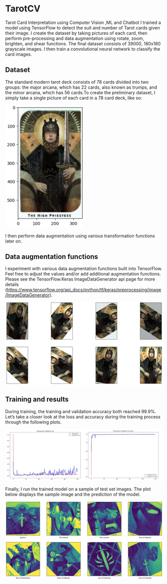 
# TarotCV
Tarot Card Interpretation using Computer Vision ,ML and Chatbot
I trained a model using TensorFlow to detect the suit and number of Tarot cards given their image. I create the dataset by taking pictures of each card, then perform pre-processing and data augmentation using rotate, zoom, brighten, and shear functions. The final dataset consists of 39000, 180x180 grayscale images. I then train a convolutional neural network to classify the card images. 

## Dataset
The standard modern tarot deck consists of 78 cards divided into two groups: the major arcana, which has 22 cards, also known as trumps, and the minor arcana, which has 56 cards.To create the preliminary dataset, I simply take a single picture of each card in a 78 card deck, like so:

<img src="notebook1.png" alt="Your image title" width="250"/>


I then perform data augmentation using various transformation functions later on.

## Data augmentation functions
 I experiment with various data augmentation functions built into TensorFlow. Feel free to adjust the values and/or add additional augmentation functions. Please see the TensorFlow.Keras ImageDataGenerator api page for more details (https://www.tensorflow.org/api_docs/python/tf/keras/preprocessing/image/ImageDataGenerator).
 
![an example of a playing card](notebook2.png)


## Training and results
During training, the training and validation accuracy both reached 99.9%. Let’s take a closer look at the loss and accuracy during the training process through the following plots.


<img src="notebook3.png" alt="Your image title" width="50%"/><img src="notebook4.png" alt="Your image title" width="50%"/>

Finally, I run the trained model on a sample of test set images. The plot below displays the sample image and the prediction of the model.

![an example of a playing card](notebook5.png)
